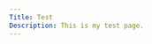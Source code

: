 ```yaml
---
Title: Test
Description: This is my test page.
---
```

<div class = "blackbox"></div>
<div class = "bluebox"></div>
<div class = "redbox"></div>
<div class = "greenbox"></div>


